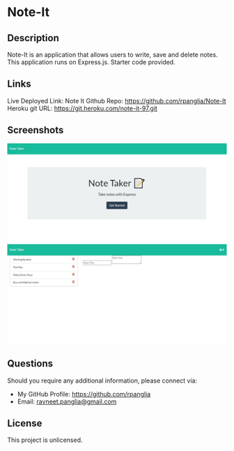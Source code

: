 # Note-It

## Description
Note-It is an application that allows users to write, save and delete notes. This application runs on Express.js. Starter code provided.

## Links

Live Deployed Link: 
Note It Github Repo: https://github.com/rpanglia/Note-It
Heroku git URL: https://git.heroku.com/note-it-97.git


## Screenshots
![noteithomepage](/public/assets/images/Note-It-index.jpg)
![noteitnotes](/public/assets/images/Note-It-notes.jpg)

## Questions
Should you require any additional information, please connect via:
* My GitHub Profile: https://github.com/rpanglia
* Email: ravneet.panglia@gmail.com

## License
This project is unlicensed.